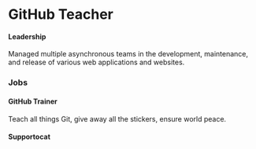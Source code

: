 # GitHub Teacher


#### Leadership

Managed multiple asynchronous teams in the development, maintenance, and release of various web applications and websites.
### Jobs

#### GitHub Trainer

Teach all things Git, give away all the stickers, ensure world peace.

#### Supportocat

